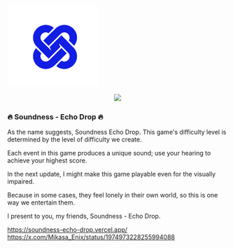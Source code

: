 ![Soundness](logo.png)
<p align="center">
  <img src="https://imgur.com/o0pXYsZ"/>
</p>

### 🔥 Soundness - Echo Drop 🔥 
As the name suggests, Soundness Echo Drop.
This game's difficulty level is determined by the level of difficulty we create.

Each event in this game produces a unique sound; use your hearing to achieve your highest score.

In the next update, I might make this game playable even for the visually impaired.

Because in some cases, they feel lonely in their own world, so this is one way we entertain them.

I present to you, my friends, Soundness - Echo Drop.

https://soundness-echo-drop.vercel.app/
https://x.com/Mikasa_Enix/status/1974973228255994088
